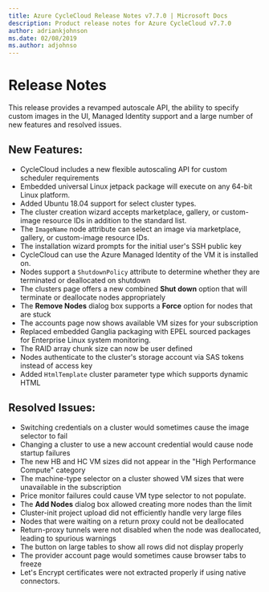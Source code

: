 ```yaml
---
title: Azure CycleCloud Release Notes v7.7.0 | Microsoft Docs
description: Product release notes for Azure CycleCloud v7.7.0
author: adriankjohnson
ms.date: 02/08/2019
ms.author: adjohnso
---
```


# Release Notes

This release provides a revamped autoscale API, the ability to specify custom images in the UI, Managed Identity support and a large number of new features and resolved issues.

## New Features:
 * CycleCloud includes a new flexible autoscaling API for custom scheduler requirements
 * Embedded universal Linux jetpack package will execute on any 64-bit Linux platform.
 * Added Ubuntu 18.04 support for select cluster types.
 * The cluster creation wizard accepts marketplace, gallery, or custom-image resource IDs in addition to the standard list.
 * The `ImageName` node attribute can select an image via marketplace, gallery, or custom-image resource IDs.
 * The installation wizard prompts for the initial user's SSH public key
 * CycleCloud can use the Azure Managed Identity of the VM it is installed on.
 * Nodes support a `ShutdownPolicy` attribute to determine whether they are terminated or deallocated on shutdown
 * The clusters page offers a new combined **Shut down** option that will terminate or deallocate nodes appropriately
 * The **Remove Nodes** dialog box supports a **Force** option for nodes that are stuck
 * The accounts page now shows available VM sizes for your subscription
 * Replaced embedded Ganglia packaging with EPEL sourced packages for Enterprise Linux system monitoring.
 * The RAID array chunk size can now be user defined
 * Nodes authenticate to the cluster's storage account via SAS tokens instead of access key
 * Added `HtmlTemplate` cluster parameter type which supports dynamic HTML

## Resolved Issues:
 * Switching credentials on a cluster would sometimes cause the image selector to fail
 * Changing a cluster to use a new account credential would cause node startup failures
 * The new HB and HC VM sizes did not appear in the "High Performance Compute" category
 * The machine-type selector on a cluster showed VM sizes that were unavailable in the subscription
 * Price monitor failures could cause VM type selector to not populate.
 * The **Add Nodes** dialog box allowed creating more nodes than the limit
 * Cluster-init project upload did not efficiently handle very large files
 * Nodes that were waiting on a return proxy could not be deallocated
 * Return-proxy tunnels were not disabled when the node was deallocated, leading to spurious warnings
 * The button on large tables to show all rows did not display properly
 * The provider account page would sometimes cause browser tabs to freeze
 * Let's Encrypt certificates were not extracted properly if using native connectors.

